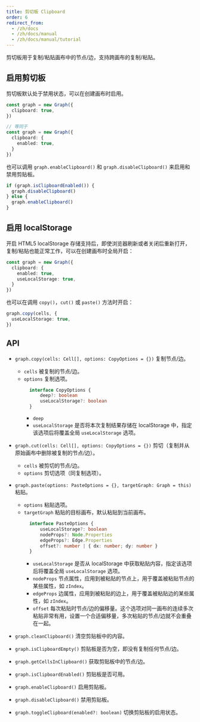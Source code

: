 ```yaml
---
title: 剪切板 Clipboard
order: 6
redirect_from:
  - /zh/docs
  - /zh/docs/manual
  - /zh/docs/manual/tutorial
---
```


剪切板用于复制/粘贴画布中的节点/边，支持跨画布的复制/粘贴。

## 启用剪切板

剪切板默认处于禁用状态，可以在创建画布时启用。

```ts
const graph = new Graph({
  clipboard: true,
})

// 等同于
const graph = new Graph({
  clipboard: {
    enabled: true,
  }
})
```

也可以调用 `graph.enableClipboard()` 和 `graph.disableClipboard()` 来启用和禁用剪贴板。

```ts
if (graph.isClipboardEnabled()) {
  graph.disableClipboard()
} else {
  graph.enableClipboard()
}
```

## 启用 localStorage

开启 HTML5 localStorage 存储支持后，即使浏览器刷新或者关闭后重新打开，复制/粘贴也能正常工作，可以在创建画布时全局开启：

```ts
const graph = new Graph({
  clipboard: {
    enabled: true,
    useLocalStorage: true,
  }
})
```

也可以在调用 `copy()`，`cut()` 或 `paste()` 方法时开启：

```ts
graph.copy(cells, {
  useLocalStorage: true,
})
```

## API


- `graph.copy(cells: Cell[], options: CopyOptions = {})` 复制节点/边。
  - `cells` 被复制的节点/边。
  - `options` 复制选项。
    ```ts
      interface CopyOptions {
          deep?: boolean
          useLocalStorage?: boolean
      }
    ```
      - `deep` 
      - `useLocalStorage` 是否将本次复制结果存储在 localStorage 中，指定该选项后将覆盖全局 `useLocalStorage` 选项。

- `graph.cut(cells: Cell[], options: CopyOptions = {})` 剪切（复制并从原始画布中删除被复制的节点/边）。
  - `cells` 被剪切的节点/边。
  - `options` 剪切选项（同复制选项）。
  
- `graph.paste(options: PasteOptions = {}, targetGraph: Graph = this)` 粘贴。
  - `options` 粘贴选项。
  - `targetGraph` 粘贴的目标画布，默认粘贴到当前画布。
    ```ts
      interface PasteOptions {
          useLocalStorage?: boolean
          nodeProps?: Node.Properties
          edgeProps?: Edge.Properties
          offset?: number | { dx: number; dy: number }
      }
    ```
      - `useLocalStorage` 是否从 localStorage 中获取粘贴内容，指定该选项后将覆盖全局 `useLocalStorage` 选项。
      - `nodeProps` 节点属性，应用到被粘贴的节点上，用于覆盖被粘贴节点的某些属性，如 `zIndex`。
      - `edgeProps` 边属性，应用到被粘贴的边上，用于覆盖被粘贴边的某些属性，如 `zIndex`。
      - `offset` 每次粘贴时节点/边的偏移量。这个选项对同一画布的连续多次粘贴非常有用，设置一个合适偏移量，多次粘贴的节点/边就不会重叠在一起。

- `graph.cleanClipboard()` 清空剪贴板中的内容。
- `graph.isClipboardEmpty()` 剪贴板是否为空，即没有复制任何节点/边。
- `graph.getCellsInClipboard()` 获取剪贴板中的节点/边。
- `graph.isClipboardEnabled()` 剪贴板是否可用。
- `graph.enableClipboard()` 启用剪贴板。
- `graph.disableClipboard()` 禁用剪贴板。
- `graph.toggleClipboard(enabled?: boolean)` 切换剪贴板的启用状态。
